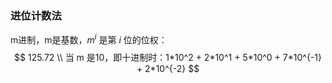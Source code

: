 ### 进位计数法

m进制，m是基数，$m^i$ 是第 $i$ 位的位权：
$$
125.72 \\
当 m 是10，即十进制时：1*10^2 + 2*10^1 + 5*10^0 + 7*10^{-1} + 2*10^{-2}
$$
